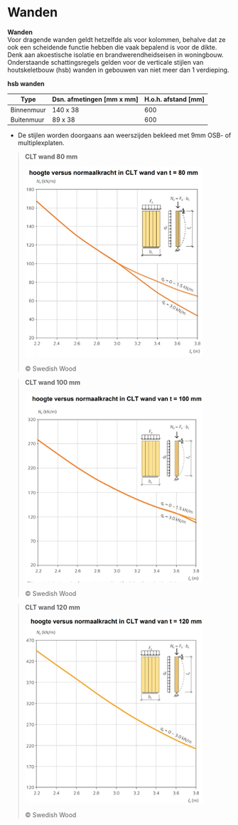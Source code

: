 # Wanden


**Wanden**  
Voor dragende wanden geldt hetzelfde als voor kolommen, behalve dat ze ook een scheidende functie hebben die vaak bepalend is voor de dikte. Denk aan akoestische isolatie en brandwerendheidseisen in woningbouw. Onderstaande schattingsregels gelden voor de verticale stijlen van houtskeletbouw (hsb) wanden in gebouwen van niet meer dan 1 verdieping.

**hsb wanden**

| Type        | Dsn. afmetingen [mm x mm] | H.o.h. afstand [mm] |
|-------------|-----------------------------|----------------------|
| Binnenmuur  | 140 x 38                    | 600                  |
| Buitenmuur  | 89 x 38                     | 600                  |

* De stijlen worden doorgaans aan weerszijden bekleed met 9mm OSB- of multiplexplaten.


>**CLT wand 80 mm**
>
><img src="ImagesHout/CLT03.jpg" alt="CLT wand 80 mm" width="400px">
>
>© Swedish Wood


>**CLT wand 100 mm**
>
><img src="ImagesHout/CLT04.jpg" alt="CLT wand 100 mm" width="400px">
>
>© Swedish Wood


>**CLT wand 120 mm**
>
><img src="ImagesHout/CLT05.jpg" alt="CLT wand 120 mm" width="400px">
>
>© Swedish Wood
